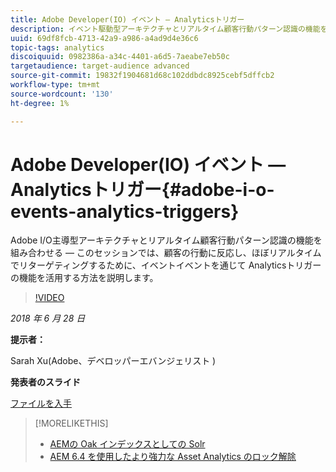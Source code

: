 ```yaml
---
title: Adobe Developer(IO) イベント — Analyticsトリガー
description: イベント駆動型アーキテクチャとリアルタイム顧客行動パターン認識の機能を組み合わせる — このセッションでは、Adobe Developer(Adobe I/O) イベントを通じて Analyticsトリガーの機能を活用し、顧客行動に反応し、ほぼリアルタイムでリターゲティングする方法について説明します。
uuid: 69df8fcb-4713-42a9-a986-a4ad9d4e36c6
topic-tags: analytics
discoiquuid: 0982386a-a34c-4401-a6d5-7aeabe7eb50c
targetaudience: target-audience advanced
source-git-commit: 19832f1904681d68c102ddbdc8925cebf5dffcb2
workflow-type: tm+mt
source-wordcount: '130'
ht-degree: 1%

---
```



# Adobe Developer(IO) イベント — Analyticsトリガー{#adobe-i-o-events-analytics-triggers}

Adobe I/O主導型アーキテクチャとリアルタイム顧客行動パターン認識の機能を組み合わせる — このセッションでは、顧客の行動に反応し、ほぼリアルタイムでリターゲティングするために、イベントイベントを通じて Analyticsトリガーの機能を活用する方法を説明します。

>[!VIDEO](https://video.tv.adobe.com/v/22809/?quality=9)

*2018 年 6 月 28 日*

**提示者：**

Sarah Xu(Adobe、デベロッパーエバンジェリスト )

**発表者のスライド**

[ファイルを入手](assets/gems+6+27+18+adobe+io+analytics+triggers.pdf)

<!--
[Get back to the Overview](https://helpx.adobe.com/experience-manager/kt/eseminars/gems/aem-index.html)
-->

>[!MORELIKETHIS]
>
>* [AEMの Oak インデックスとしての Solr](solr-as-an-oak-index-for-aem.md)
>* [AEM 6.4 を使用したより強力な Asset Analytics のロック解除](https://helpx.adobe.com/experience-manager/kt/eseminars/experience-insider/exp-asset-analytics-64.html)


<!-- this link is broken: >* [Getting the most out of digital interactions with AEM and Analytics](https://helpx.adobe.com/experience-manager/kt/eseminars/ask-the-expert/aem-getting-the-most-out-of-digital-interactions-with-aem-and-analytics.html) 
-->
